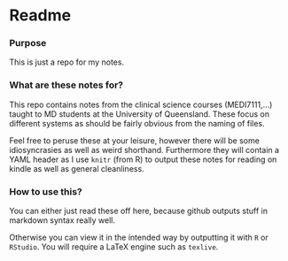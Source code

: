 # Readme

### Purpose

This is just a repo for my notes.

### What are these notes for?

This repo contains notes from the clinical science courses (MEDI7111,...) taught to MD students at the University of Queensland. These focus on different systems as should be fairly obvious from the naming of files.

Feel free to peruse these at your leisure, however there will be some idiosyncrasies as well as weird shorthand. Furthermore they will contain a YAML header as I use `knitr` (from R) to output these notes for reading on kindle as well as general cleanliness.

### How to use this?

You can either just read these off here, because github outputs stuff in markdown syntax really well.

Otherwise you can view it in the intended way by outputting it with `R` or `RStudio`. You will require a LaTeX engine such as `texlive`.
